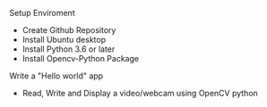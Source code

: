 Setup Enviroment
* Create Github Repository
* Install Ubuntu desktop 
* Install Python 3.6 or later 
* Install Opencv-Python Package

Write a "Hello world" app
* Read, Write and Display a video/webcam using OpenCV python
